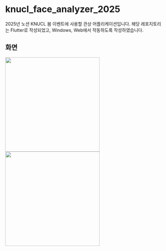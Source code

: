 # knucl_face_analyzer_2025

2025년 노션 KNUCL 봄 이벤트에 사용할 관상 어플리케이션입니다.
해당 레포지토리는 Flutter로 작성되었고, Windows, Web에서 작동하도록 작성하였습니다.

## 화면
<img src="https://github.com/user-attachments/assets/3ab34602-9c79-44d2-94e8-723e9c8595e9" width="300">
<img src="https://github.com/user-attachments/assets/60406f67-1064-4c98-b3f0-0362a13fb02f" width="300">
